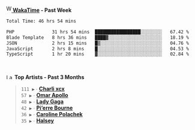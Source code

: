 <img src="https://github.com/dxnter/dxnter/assets/17434202/67b21fa4-d36d-46f9-9dec-f23d976b00ef" alt="WakaTime Logo" width="14" height="18"/><a href="https://wakatime.com/@dxnter" target="_blank"><strong> WakaTime</strong></a><strong> - Past Week</strong>

<!--START_SECTION:waka-->

```txt
Total Time: 46 hrs 54 mins

PHP              31 hrs 54 mins  █████████████████░░░░░░░░   67.42 %
Blade Template   8 hrs 36 mins   ████▓░░░░░░░░░░░░░░░░░░░░   18.19 %
JSON             2 hrs 15 mins   █▒░░░░░░░░░░░░░░░░░░░░░░░   04.76 %
JavaScript       2 hrs 8 mins    █░░░░░░░░░░░░░░░░░░░░░░░░   04.53 %
TypeScript       1 hr 20 mins    ▓░░░░░░░░░░░░░░░░░░░░░░░░   02.84 %
```

<!--END_SECTION:waka-->

<br/>

<!--START_LASTFM_ARTISTS:{"period": "3month", "rows": 6}-->
<a href="https://last.fm" target="_blank"><img src="https://user-images.githubusercontent.com/17434202/215290617-e793598d-d7c9-428f-9975-156db1ba89cc.svg" alt="Last.fm Logo" width="18" height="13"/></a> **Top Artists - Past 3 Months**

> `111 ▶️` ∙ **[Charli xcx](https://www.last.fm/music/Charli+xcx)**<br/>
> `57 ▶️` ∙ **[Omar Apollo](https://www.last.fm/music/Omar+Apollo)**<br/>
> `48 ▶️` ∙ **[Lady Gaga](https://www.last.fm/music/Lady+Gaga)**<br/>
> `42 ▶️` ∙ **[Pi’erre Bourne](https://www.last.fm/music/Pi%E2%80%99erre+Bourne)**<br/>
> `36 ▶️` ∙ **[Caroline Polachek](https://www.last.fm/music/Caroline+Polachek)**<br/>
> `35 ▶️` ∙ **[Halsey](https://www.last.fm/music/Halsey)**<br/>
<!--END_LASTFM_ARTISTS-->

